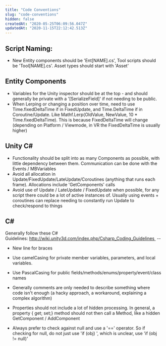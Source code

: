 ```yaml
---
title: "Code Conventions"
slug: "code-conventions"
hidden: false
createdAt: "2020-05-25T06:09:56.047Z"
updatedAt: "2020-11-15T22:12:42.513Z"
---
```

## Script Naming:

* New Entity components should be 'Ent[NAME].cs', Tool scripts should be 'Tool[NAME].cs'. Asset types should start with 'Asset'

## Entity Components

* Variables for the Unity inspector should be at the top - and should generally be private with a '[SerializeField]' if not needing to be public.
* When Lerping or changing a position over time, need to use Time.fixedDeltaTime if in FixedUpdate, and Time.DeltaTime if in Coroutine/Update. Like Mathf.Lerp(OldValue, NewValue, 10 * Time.fixedDeltaTime). This is because FixedDeltaTime will change (depending on Platform / Viewmode, in VR the FixedDeltaTime is usually higher)

## Unity C#

* Functionality should be split into as many Components as possible, with little dependency between them. Communication can be done with the Events / MBVariables
* Avoid all allocation in Update/FixedUpdate/LateUpdate/Coroutines (anything that runs each frame). Allocations include 'GetComponents' calls
* Avoid use of Update / LateUpdate / FixedUpdate when possible, for any script there could be a lot of active instances of. Usually using events + coroutines can replace needing to constantly run Update to check/respond to things

## C#

Generally follow these C# Guidelines: http://wiki.unity3d.com/index.php/Csharp_Coding_Guidelines  --

* New line for braces

* Use camelCasing for private member variables, parameters, and local variables. 
* Use PascalCasing for public fields/methods/enums/property/event/class names

* Generally comments are only needed to describe something where code isn't enough (a hacky approach, a workaround, explaining a complex algorithm)

* Properties should not include a lot of hidden processing. In general, a property { get; set;} method should not then call a Method, like a hidden GetComponent / AddComponent

* Always prefer to check against null and use a '==' operator. So if checking for null, do not just use 'if (obj) ', which is unclear, use 'if (obj != null)'